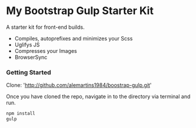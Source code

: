 # My Bootstrap Gulp Starter Kit
A starter kit for front-end builds.

- Compiles, autoprefixes and minimizes your Scss
- Uglifys JS
- Compresses your Images
- BrowserSync

### Getting Started

Clone: 'http://github.com/alemartins1984/boostrap-gulp.git'

Once you have cloned the repo, navigate in to the directory via terminal and run.

```bash
npm install
gulp
```